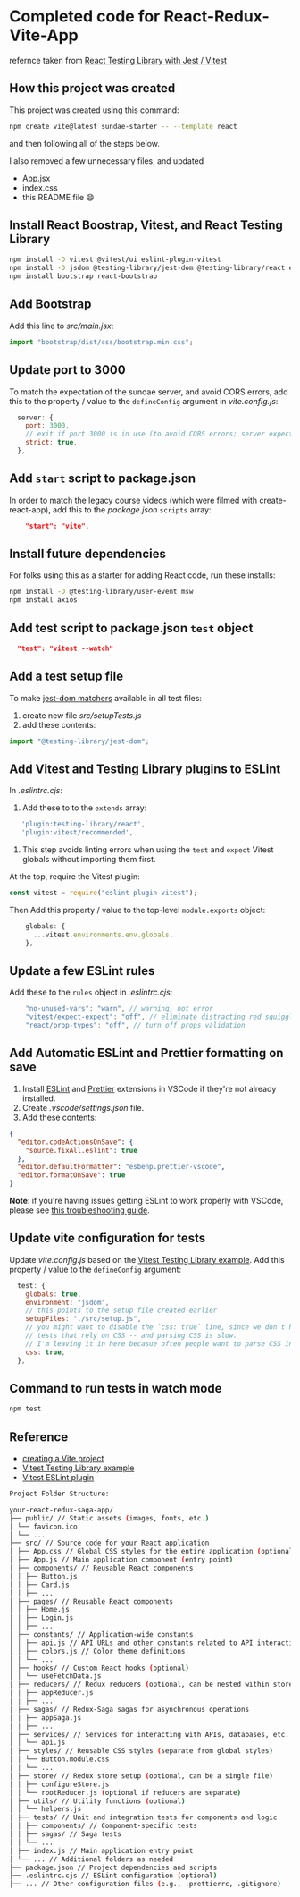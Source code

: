 # Completed code for React-Redux-Vite-App

refernce taken from [React Testing Library with Jest / Vitest](https://www.udemy.com/course/react-testing-library)

## How this project was created

This project was created using this command:

```sh
npm create vite@latest sundae-starter -- --template react
```

and then following all of the steps below.

I also removed a few unnecessary files, and updated

- App.jsx
- index.css
- this README file 😄

## Install React Boostrap, Vitest, and React Testing Library

```sh
npm install -D vitest @vitest/ui eslint-plugin-vitest
npm install -D jsdom @testing-library/jest-dom @testing-library/react eslint-plugin-jest-dom eslint-plugin-testing-library
npm install bootstrap react-bootstrap
```

## Add Bootstrap

Add this line to _src/main.jsx_:

```js
import "bootstrap/dist/css/bootstrap.min.css";
```

## Update port to 3000

To match the expectation of the sundae server, and avoid CORS errors, add this to the property / value to the `defineConfig` argument in _vite.config.js_:

```js
  server: {
    port: 3000,
    // exit if port 3000 is in use (to avoid CORS errors; server expects port 3000)
    strict: true,
  },
```

## Add `start` script to package.json

In order to match the legacy course videos (which were filmed with create-react-app), add this to the _package.json_ `scripts` array:

```json
    "start": "vite",
```

## Install future dependencies

For folks using this as a starter for adding React code, run these installs:

```sh
npm install -D @testing-library/user-event msw
npm install axios
```

## Add test script to package.json `test` object

```json
  "test": "vitest --watch"
```

## Add a test setup file

To make [jest-dom matchers](https://github.com/testing-library/jest-dom#custom-matchers) available in all test files:

1. create new file _src/setupTests.js_
1. add these contents:

```js
import "@testing-library/jest-dom";
```

## Add Vitest and Testing Library plugins to ESLint

In _.eslintrc.cjs_:

1. Add these to to the `extends` array:

```js
   'plugin:testing-library/react',
   'plugin:vitest/recommended',
```

1. This step avoids linting errors when using the `test` and `expect` Vitest globals without importing them first.

At the top, require the Vitest plugin:

```js
const vitest = require("eslint-plugin-vitest");
```

Then Add this property / value to the top-level `module.exports` object:

```js
    globals: {
      ...vitest.environments.env.globals,
    },
```

## Update a few ESLint rules

Add these to the `rules` object in _.eslintrc.cjs_:

```js
    "no-unused-vars": "warn", // warning, not error
    "vitest/expect-expect": "off", // eliminate distracting red squiggles while writing tests
    "react/prop-types": "off", // turn off props validation
```

## Add Automatic ESLint and Prettier formatting on save

1. Install [ESLint](https://marketplace.visualstudio.com/items?itemName=dbaeumer.vscode-eslint) and [Prettier](https://marketplace.visualstudio.com/items?itemName=esbenp.prettier-vscode) extensions in VSCode if they're not already installed.
1. Create _.vscode/settings.json_ file.
1. Add these contents:

```json
{
  "editor.codeActionsOnSave": {
    "source.fixAll.eslint": true
  },
  "editor.defaultFormatter": "esbenp.prettier-vscode",
  "editor.formatOnSave": true
}
```

**Note**: if you're having issues getting ESLint to work properly with VSCode, please see [this troubleshooting guide](https://dev.to/bonnie/eslint-prettier-and-vscode-troubleshooting-ljh).

## Update vite configuration for tests

Update _vite.config.js_ based on the [Vitest Testing Library example](https://github.com/vitest-dev/vitest/blob/main/examples/react-testing-lib/vite.config.ts). Add this property / value to the `defineConfig` argument:

```js
  test: {
    globals: true,
    environment: "jsdom",
    // this points to the setup file created earlier
    setupFiles: "./src/setup.js",
    // you might want to disable the `css: true` line, since we don't have
    // tests that rely on CSS -- and parsing CSS is slow.
    // I'm leaving it in here becasue often people want to parse CSS in tests.
    css: true,
  },
```

## Command to run tests in watch mode

```sh
npm test
```

## Reference

- [creating a Vite project](https://vitejs.dev/guide/#scaffolding-your-first-vite-project)
- [Vitest Testing Library example](https://github.com/vitest-dev/vitest/tree/main/examples/react-testing-lib)
- [Vitest ESLint plugin](https://www.npmjs.com/package/eslint-plugin-vitest)

```sh
Project Folder Structure:

your-react-redux-saga-app/
├── public/ // Static assets (images, fonts, etc.)
│ └── favicon.ico
│ └── ...
├── src/ // Source code for your React application
│ ├── App.css // Global CSS styles for the entire application (optional)
│ ├── App.js // Main application component (entry point)
│ ├── components/ // Reusable React components
│ │ ├── Button.js
│ │ ├── Card.js
│ │ ├── ...
│ ├── pages/ // Reusable React components
│ │ ├── Home.js
│ │ ├── Login.js
│ │ ├── ...
│ ├── constants/ // Application-wide constants
│ │ ├── api.js // API URLs and other constants related to API interactions
│ │ ├── colors.js // Color theme definitions
│ │ └── ...
│ ├── hooks/ // Custom React hooks (optional)
│ │ └── useFetchData.js
│ ├── reducers/ // Redux reducers (optional, can be nested within store)
│ │ ├── appReducer.js
│ │ ├── ...
│ ├── sagas/ // Redux-Saga sagas for asynchronous operations
│ │ ├── appSaga.js
│ │ ├── ...
│ ├── services/ // Services for interacting with APIs, databases, etc. (optional)
│ │ └── api.js
│ ├── styles/ // Reusable CSS styles (separate from global styles)
│ │ └── Button.module.css
│ │ └── ...
│ ├── store/ // Redux store setup (optional, can be a single file)
│ │ ├── configureStore.js
│ │ └── rootReducer.js (optional if reducers are separate)
│ ├── utils/ // Utility functions (optional)
│ │ └── helpers.js
│ ├── tests/ // Unit and integration tests for components and logic
│ │ ├── components/ // Component-specific tests
│ │ ├── sagas/ // Saga tests
│ │ └── ...
│ ├── index.js // Main application entry point
│ └── ... // Additional folders as needed
├── package.json // Project dependencies and scripts
├── .eslintrc.cjs // ESLint configuration (optional)
├── ... // Other configuration files (e.g., .prettierrc, .gitignore)

```
